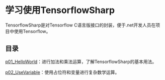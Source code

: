 # 学习使用TensorflowSharp

TensorflowSharp是对Tensorflow C语言版接口的封装，便于.net开发人员在项目中使用Tensorflow。

## 目录

[p01_HelloWorld](https://github.com/tengge1/learn-tensorflow-sharp/blob/master/p01_HelloWorld/Program.cs)：进行加法和乘法运算，了解TensorflowSharp的基本用法。

[p02_UseVariable](https://github.com/tengge1/learn-tensorflow-sharp/blob/master/p02_UseVariable/Program.cs)：使用占位符和变量进行复杂数学运算。
